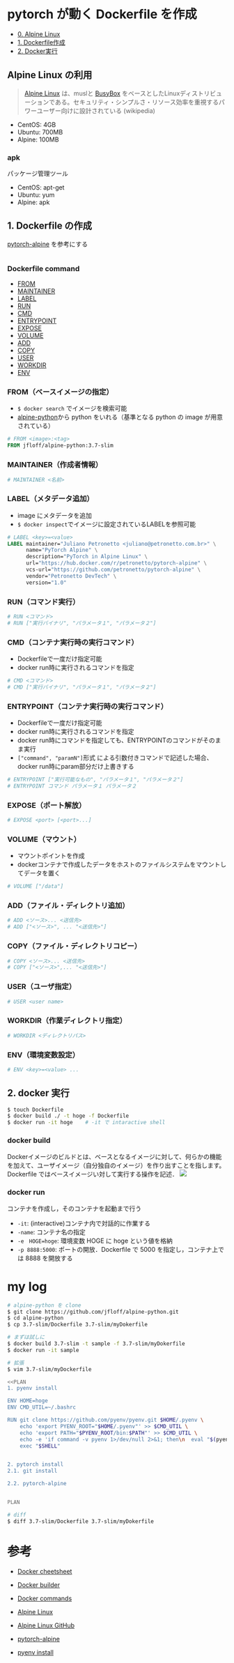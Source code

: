 # pytorch が動く Dockerfile を作成

* [0. Alpine Linux](#alpine-linnux-の利用)
* [1. Dockerfile作成](#1-dockerfile-の作成)
* [2. Docker実行](#2-docker-実行)


## Alpine Linux の利用
> [Alpine Linux](https://alpinelinux.org/) は、muslと [BusyBox](http://monoist.atmarkit.co.jp/mn/articles/0802/04/news114.html) をベースとしたLinuxディストリビューションである。セキュリティ・シンプルさ・リソース効率を重視するパワーユーザー向けに設計されている (wikipedia)

* CentOS: 4GB
* Ubuntu: 700MB
* Alpine: 100MB

### apk
パッケージ管理ツール
* CentOS: apt-get
* Ubuntu: yum
* Alpine: apk

## 1. Dockerfile の作成
[pytorch-alpine](https://github.com/petronetto/pytorch-alpine/blob/master/Dockerfile) を参考にする

```Dockerfile

```

### Dockerfile command
- [FROM](#fromベースイメージの指定)
- [MAINTAINER](#maintainer作成者情報)
- [LABEL](#labelメタデータ追加)
- [RUN](#runコマンド実行)
- [CMD](#cmdコンテナ実行時の実行コマンド)
- [ENTRYPOINT](#entrypointコンテナ実行時の実行コマンド)
- [EXPOSE](#exposeポート解放)
- [VOLUME](#volumeマウント)
- [ADD](#addファイル・ディレクトリ追加)
- [COPY](#copyファイル・ディレクトリコピー)
- [USER](#userユーザ指定)
- [WORKDIR](#workdir作業ディレクトリ指定)
- [ENV](#env環境変数設定)

### FROM（ベースイメージの指定）
* `$ docker search` でイメージを検索可能
* [alpine-python](https://github.com/jfloff/alpine-python)から python をいれる（基準となる python の image が用意されている）

```Dockerfile
# FROM <image>:<tag>
FROM jfloff/alpine-python:3.7-slim
```

### MAINTAINER（作成者情報）
```Dockerfile
# MAINTAINER <名前>
```

### LABEL（メタデータ追加）
* image にメタデータを追加
* `$ docker inspect`でイメージに設定されているLABELを参照可能

```Dockerfile
# LABEL <key>=<value>
LABEL maintainer="Juliano Petronetto <juliano@petronetto.com.br>" \
      name="PyTorch Alpine" \
      description="PyTorch in Alpine Linux" \
      url="https://hub.docker.com/r/petronetto/pytorch-alpine" \
      vcs-url="https://github.com/petronetto/pytorch-alpine" \
      vendor="Petronetto DevTech" \
      version="1.0"
```

### RUN（コマンド実行）
```Dockerfile
# RUN <コマンド>
# RUN ["実行バイナリ", "パラメータ１", "パラメータ２"]
```

### CMD（コンテナ実行時の実行コマンド）
* Dockerfileで一度だけ指定可能
* docker run時に実行されるコマンドを指定
```Dockerfile
# CMD <コマンド>
# CMD ["実行バイナリ", "パラメータ１", "パラメータ２"]
```

### ENTRYPOINT（コンテナ実行時の実行コマンド）
* Dockerfileで一度だけ指定可能
* docker run時に実行されるコマンドを指定
* docker run時にコマンドを指定しても、ENTRYPOINTのコマンドがそのまま実行
* `["command", "paramN"]`形式 による引数付きコマンドで記述した場合、docker run時にparam部分だけ上書きする
```Dockerfile
# ENTRYPOINT ["実行可能なもの", "パラメータ１", "パラメータ２"]
# ENTRYPOINT コマンド パラメータ１ パラメータ２
```

### EXPOSE（ポート解放）
```Dockerfile
# EXPOSE <port> [<port>...]
```

### VOLUME（マウント）
* マウントポイントを作成
* dockerコンテナで作成したデータをホストのファイルシステムをマウントしてデータを置く
```Dockerfile
# VOLUME ["/data"]
```

### ADD（ファイル・ディレクトリ追加）
```Dockerfile
# ADD <ソース>... <送信先>
# ADD ["<ソース>", ... "<送信先>"] 
```

### COPY（ファイル・ディレクトリコピー）
```Dockerfile
# COPY <ソース>... <送信先>
# COPY ["<ソース>",... "<送信先>"]
```

### USER（ユーザ指定）
```Dockerfile
# USER <user name>
```

### WORKDIR（作業ディレクトリ指定）
```Dockerfile
# WORKDIR <ディレクトリパス>
```

### ENV（環境変数設定）
```Dockerfile
# ENV <key>=<value> ...
```

## 2. docker 実行
```bash
$ touch Dockerfile
$ docker build ./ -t hoge -f Dockerfile
$ docker run -it hoge    # -it で intaractive shell 
```

### docker build
Dockerイメージのビルドとは、ベースとなるイメージに対して、何らかの機能を加えて、ユーザイメージ（自分独自のイメージ）を作り出すことを指します。Dockerfile ではベースイメージい対して実行する操作を記述．
<img src="https://www.ogis-ri.co.jp/otc/hiroba/technical/docker/img/part2/build.png">


### docker run
コンテナを作成し，そのコンテナを起動まで行う
* `-it`: (interactive)コンテナ内で対話的に作業する
* `-name`: コンテナ名の指定
* `-e　HOGE=hoge`: 環境変数 HOGE に hoge という値を格納
* `-p 8888:5000`: ポートの開放．Dockerfile で 5000 を指定し，コンテナ上では 8888 を開放する

# my log
```bash
# alpine-python を clone
$ git clone https://github.com/jfloff/alpine-python.git
$ cd alpine-python
$ cp 3.7-slim/Dockerfile 3.7-slim/myDokerfile

# まずは試しに
$ docker build 3.7-slim -t sample -f 3.7-slim/myDokerfile
$ docker run -it sample

# 拡張
$ vim 3.7-slim/myDockerfile

<<PLAN
1. pyenv install

ENV HOME=hoge
ENV CMD_UTIL=~/.bashrc

RUN git clone https://github.com/pyenv/pyenv.git $HOME/.pyenv \
    echo 'export PYENV_ROOT="$HOME/.pyenv"' >> $CMD_UTIL \
    echo 'export PATH="$PYENV_ROOT/bin:$PATH"' >> $CMD_UTIL \
    echo -e 'if command -v pyenv 1>/dev/null 2>&1; then\n  eval "$(pyenv init -)"\nfi' >> $CMD_UTIL \
    exec "$SHELL"


2. pytorch install
2.1. git install

2.2. pytorch-alpine


PLAN

# diff
$ diff 3.7-slim/Dockerfile 3.7-slim/myDokerfile
```


# 参考
* [Docker cheetsheet](https://www.docker.com/sites/default/files/d8/2019-09/docker-cheat-sheet.pdf)
* [Docker builder](http://docs.docker.jp/engine/reference/builder.html)
* [Docker commands](https://docs.docker.com/engine/reference/commandline/docker/)
* [Alpine Linux](https://alpinelinux.org/)
* [Alpine Linux GitHub](https://github.com/alpinelinux)
* [pytorch-alpine](https://github.com/petronetto/pytorch-alpine)


* [pyenv install](https://github.com/pyenv/pyenv#basic-github-checkout)
